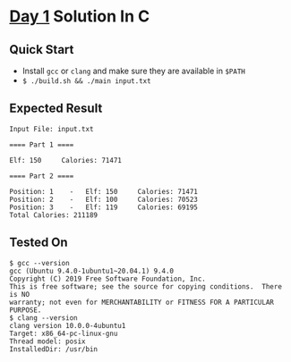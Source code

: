 
# [Day 1](https://adventofcode.com/2022/day/1) Solution In C

## Quick Start

- Install `gcc` or `clang` and make sure they are available in `$PATH`
- `$ ./build.sh && ./main input.txt`

## Expected Result

```console
Input File: input.txt

==== Part 1 ====

Elf: 150     Calories: 71471

==== Part 2 ====

Position: 1    -   Elf: 150     Calories: 71471
Position: 2    -   Elf: 100     Calories: 70523
Position: 3    -   Elf: 119     Calories: 69195
Total Calories: 211189
```

## Tested On

```console
$ gcc --version
gcc (Ubuntu 9.4.0-1ubuntu1~20.04.1) 9.4.0
Copyright (C) 2019 Free Software Foundation, Inc.
This is free software; see the source for copying conditions.  There is NO
warranty; not even for MERCHANTABILITY or FITNESS FOR A PARTICULAR PURPOSE.
$ clang --version
clang version 10.0.0-4ubuntu1 
Target: x86_64-pc-linux-gnu
Thread model: posix
InstalledDir: /usr/bin
```